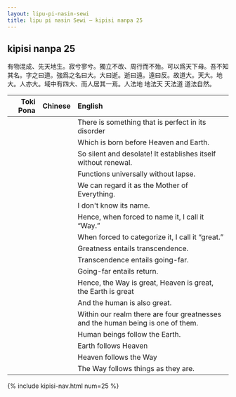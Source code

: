 ```yaml
---
layout: lipu-pi-nasin-sewi
title: lipu pi nasin Sewi — kipisi nanpa 25
---
```


## kipisi nanpa 25

有物混成、先天地生。寂兮寥兮。獨立不改、周行而不殆。可以爲天下母。吾不知其名。字之曰道。強爲之名曰大。大曰逝。逝曰遠。遠曰反。故道大。天大。地 大。人亦大。域中有四大、而人居其一焉。人法地 地法天 天法道 道法自然。

| Toki Pona | Chinese | English
|-:|:-:|:-
|  |  | There is something that is perfect in its disorder
|  |  | Which is born before Heaven and Earth.
|  |  | So silent and desolate! It establishes itself without renewal.
|  |  | Functions universally without lapse.
|  |  | We can regard it as the Mother of Everything.
|  |  | I don't know its name.
|  |  | Hence, when forced to name it, I call it “Way.”
|  |  | When forced to categorize it, I call it “great.”
|  |  | Greatness entails transcendence.
|  |  | Transcendence entails going-far.
|  |  | Going-far entails return.
|  |  | Hence, the Way is great, Heaven is great, the Earth is great
|  |  | And the human is also great.
|  |  | Within our realm there are four greatnesses and the human being is one of them.
|  |  | Human beings follow the Earth.
|  |  | Earth follows Heaven
|  |  | Heaven follows the Way
|  |  | The Way follows things as they are.

{% include kipisi-nav.html num=25 %}
